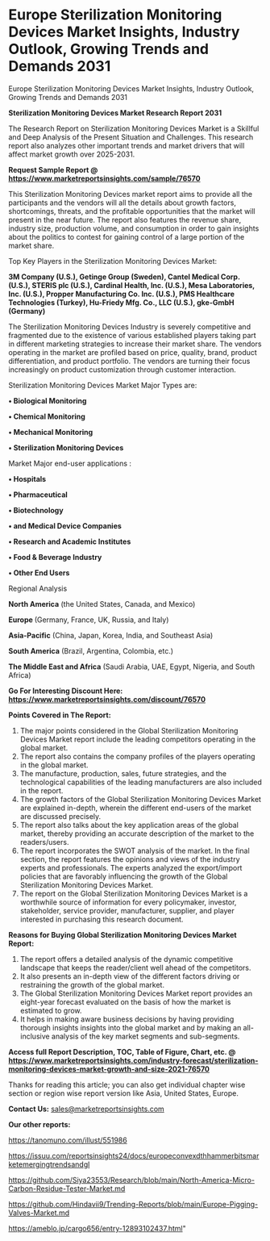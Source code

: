 # Europe Sterilization Monitoring Devices Market Insights, Industry Outlook, Growing Trends and Demands 2031
 Europe Sterilization Monitoring Devices Market Insights, Industry Outlook, Growing Trends and Demands 2031

<strong>Sterilization Monitoring Devices Market Research Report 2031</strong>

The Research Report on Sterilization Monitoring Devices Market is a Skillful and Deep Analysis of the Present Situation and Challenges. This research report also analyzes other important trends and market drivers that will affect market growth over 2025-2031.

<strong>Request Sample Report @ <a href=https://www.marketreportsinsights.com/sample/76570>https://www.marketreportsinsights.com/sample/76570</a></strong>

This Sterilization Monitoring Devices market report aims to provide all the participants and the vendors will all the details about growth factors, shortcomings, threats, and the profitable opportunities that the market will present in the near future. The report also features the revenue share, industry size, production volume, and consumption in order to gain insights about the politics to contest for gaining control of a large portion of the market share.

Top Key Players in the Sterilization Monitoring Devices Market:

<strong>3M Company (U.S.), Getinge Group (Sweden), Cantel Medical Corp. (U.S.), STERIS plc (U.S.), Cardinal Health, Inc. (U.S.), Mesa Laboratories, Inc. (U.S.), Propper Manufacturing Co. Inc. (U.S.), PMS Healthcare Technologies (Turkey), Hu-Friedy Mfg. Co., LLC (U.S.), gke-GmbH (Germany)</strong>

The Sterilization Monitoring Devices Industry is severely competitive and fragmented due to the existence of various established players taking part in different marketing strategies to increase their market share. The vendors operating in the market are profiled based on price, quality, brand, product differentiation, and product portfolio. The vendors are turning their focus increasingly on product customization through customer interaction.

Sterilization Monitoring Devices Market Major Types are:

<strong>• Biological Monitoring

• Chemical Monitoring

• Mechanical Monitoring

• Sterilization Monitoring Devices</strong>

Market Major end-user applications :

<strong>• Hospitals

• Pharmaceutical

• Biotechnology

• and Medical Device Companies

• Research and Academic Institutes

• Food & Beverage Industry

• Other End Users</strong>

Regional Analysis

</u><strong><b>North America</b></strong> (the United States, Canada, and Mexico)

<strong><b>Europe </b></strong>(Germany, France, UK, Russia, and Italy)

<strong><b>Asia-Pacific</b></strong> (China, Japan, Korea, India, and Southeast Asia)

<strong><b>South America</b></strong> (Brazil, Argentina, Colombia, etc.)

<strong><b>The Middle East and Africa</b></strong> (Saudi Arabia, UAE, Egypt, Nigeria, and South Africa)

<strong>Go For Interesting Discount Here: <a href=https://www.marketreportsinsights.com/discount/76570>https://www.marketreportsinsights.com/discount/76570</a></strong>

<strong>Points Covered in The Report:</strong>
<ol>
  <li>The major points considered in the Global Sterilization Monitoring Devices Market report include the leading competitors operating in the global market.</li>
  <li>The report also contains the company profiles of the players operating in the global market.</li>
  <li>The manufacture, production, sales, future strategies, and the technological capabilities of the leading manufacturers are also included in the report.</li>
  <li>The growth factors of the Global Sterilization Monitoring Devices Market are explained in-depth, wherein the different end-users of the market are discussed precisely.</li>
  <li>The report also talks about the key application areas of the global market, thereby providing an accurate description of the market to the readers/users.</li>
  <li>The report incorporates the SWOT analysis of the market. In the final section, the report features the opinions and views of the industry experts and professionals. The experts analyzed the export/import policies that are favorably influencing the growth of the Global Sterilization Monitoring Devices Market.</li>
  <li>The report on the Global Sterilization Monitoring Devices Market is a worthwhile source of information for every policymaker, investor, stakeholder, service provider, manufacturer, supplier, and player interested in purchasing this research document.</li>
</ol>
<strong>Reasons for Buying Global Sterilization Monitoring Devices Market Report:</strong>

<ol>
  <li>The report offers a detailed analysis of the dynamic competitive landscape that keeps the reader/client well ahead of the competitors.</li>
  <li>It also presents an in-depth view of the different factors driving or restraining the growth of the global market.</li>
  <li>The Global Sterilization Monitoring Devices Market report provides an eight-year forecast evaluated on the basis of how the market is estimated to grow.</li>
  <li>It helps in making aware business decisions by having providing thorough insights insights into the global market and by making an all-inclusive analysis of the key market segments and sub-segments.</li>
</ol>
<strong>Access full Report Description, TOC, Table of Figure, Chart, etc. @ <a href=https://www.marketreportsinsights.com/industry-forecast/sterilization-monitoring-devices-market-growth-and-size-2021-76570>https://www.marketreportsinsights.com/industry-forecast/sterilization-monitoring-devices-market-growth-and-size-2021-76570</a></strong>


Thanks for reading this article; you can also get individual chapter wise section or region wise report version like Asia, United States, Europe.

<strong>Contact Us:</strong>
sales@marketreportsinsights.com

<strong>Our other reports:</strong>

<a href=https://tanomuno.com/illust/551986>https://tanomuno.com/illust/551986</a>

<a href=https://issuu.com/reportsinsights24/docs/europeconvexdthhammerbitsmarketemergingtrendsandgl>https://issuu.com/reportsinsights24/docs/europeconvexdthhammerbitsmarketemergingtrendsandgl</a>

<a href=https://github.com/Siya23553/Research/blob/main/North-America-Micro-Carbon-Residue-Tester-Market.md>https://github.com/Siya23553/Research/blob/main/North-America-Micro-Carbon-Residue-Tester-Market.md</a>

<a href=https://github.com/Hindavii9/Trending-Reports/blob/main/Europe-Pigging-Valves-Market.md>https://github.com/Hindavii9/Trending-Reports/blob/main/Europe-Pigging-Valves-Market.md</a>

<a href=https://ameblo.jp/cargo656/entry-12893102437.html>https://ameblo.jp/cargo656/entry-12893102437.html</a>"
